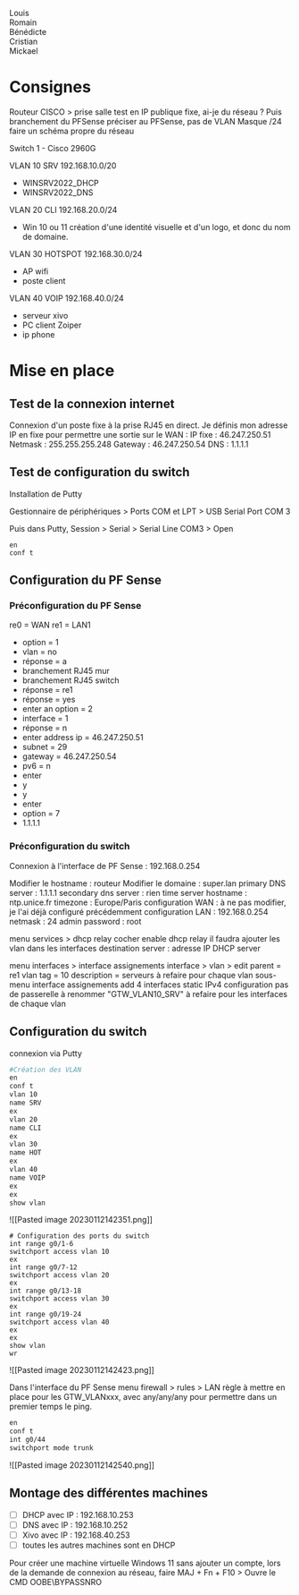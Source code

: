 

Louis  
Romain  
Bénédicte  
Cristian  
Mickael

# Consignes
Routeur CISCO > prise salle
test en IP publique fixe, ai-je du réseau ? 
Puis branchement du PFSense
préciser au PFSense, pas de VLAN
Masque /24
faire un schéma propre du réseau

Switch 1 - Cisco 2960G

VLAN 10 SRV
192.168.10.0/20
- WINSRV2022_DHCP
- WINSRV2022_DNS

VLAN 20 CLI
192.168.20.0/24
- Win 10 ou 11
création d'une identité visuelle et d'un logo, et donc du nom de domaine.

VLAN 30 HOTSPOT
192.168.30.0/24
- AP wifi
- poste client

VLAN 40 VOIP
192.168.40.0/24
- serveur xivo
- PC client Zoiper
- ip phone

# Mise en place

## Test de la connexion internet
Connexion d'un poste fixe à la prise RJ45 en direct. 
Je définis mon adresse IP en fixe pour permettre une sortie sur le WAN : 
IP fixe : 46.247.250.51
Netmask : 255.255.255.248
Gateway : 46.247.250.54
DNS : 1.1.1.1

## Test de configuration du switch
Installation de Putty

Gestionnaire de périphériques > Ports COM et LPT > USB Serial Port COM 3

Puis dans Putty, 
Session > Serial > Serial Line COM3 > Open

```
en
conf t

```

## Configuration du PF Sense

### Préconfiguration du PF Sense
re0 = WAN
re1 = LAN1

- option = 1
- vlan = no
- réponse = a
- branchement RJ45 mur
- branchement RJ45 switch
- réponse = re1
- réponse = yes
- enter an option = 2
- interface = 1
- réponse = n
- enter address ip = 46.247.250.51
- subnet = 29
- gateway = 46.247.250.54
- pv6 = n
- enter
- y
- y
- enter
- option = 7
- 1.1.1.1

### Préconfiguration du switch
Connexion à l'interface de PF Sense : 192.168.0.254

Modifier le hostname : routeur
Modifier le domaine : super.lan
primary DNS server : 1.1.1.1
secondary dns server : rien
time server hostname : ntp.unice.fr
timezone : Europe/Paris
configuration WAN : à ne pas modifier, je l'ai déjà configuré précédemment
configuration LAN : 192.168.0.254
netmask : 24
admin password : root

menu services > dhcp relay
cocher enable dhcp relay
il faudra ajouter les vlan dans les interfaces
destination server : adresse IP DHCP server

menu interfaces > interface assignements
interface > vlan > edit
parent = re1
vlan tag = 10
description = serveurs
à refaire pour chaque vlan
sous-menu interface assignements
add 4 interfaces
static IPv4 configuration
pas de passerelle
à renommer "GTW_VLAN10_SRV"
à refaire pour les interfaces de chaque vlan

## Configuration du switch
connexion via Putty
``` bash
#Création des VLAN
en
conf t
vlan 10
name SRV
ex
vlan 20
name CLI
ex
vlan 30
name HOT
ex
vlan 40
name VOIP
ex
ex
show vlan
```

![[Pasted image 20230112142351.png]]

```
# Configuration des ports du switch
int range g0/1-6
switchport access vlan 10
ex
int range g0/7-12
switchport access vlan 20
ex
int range g0/13-18
switchport access vlan 30
ex
int range g0/19-24
switchport access vlan 40
ex
ex
show vlan
wr
```

![[Pasted image 20230112142423.png]]

Dans l'interface du PF Sense
menu firewall > rules > LAN
règle à mettre en place pour les GTW_VLANxxx, avec any/any/any pour permettre dans un premier temps le ping.

``` bash
en 
conf t
int g0/44
switchport mode trunk
```

![[Pasted image 20230112142540.png]]

## Montage des différentes machines
- [ ] DHCP avec IP : 192.168.10.253
- [ ] DNS avec IP : 192.168.10.252
- [ ] Xivo avec IP : 192.168.40.253
- [ ] toutes les autres machines sont en DHCP

Pour créer une machine virtuelle Windows 11 sans ajouter un compte, lors de la demande de connexion au réseau, faire
MAJ + Fn + F10 > Ouvre le CMD
OOBE\BYPASSNRO